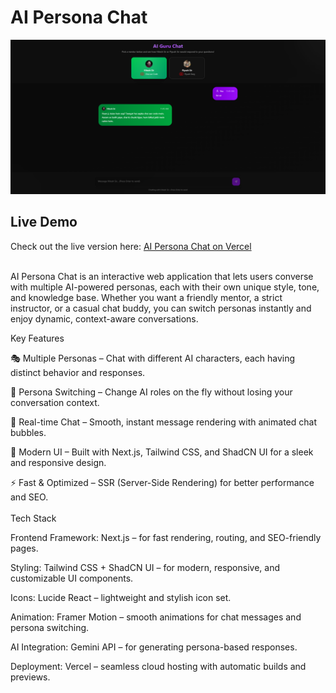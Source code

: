 # AI Persona Chat
![Logo](public/aichat.png)
<br/>
## Live Demo
Check out the live version here: [AI Persona Chat on Vercel](https://ai-persona-chat-leoe.vercel.app/)

<br/>
AI Persona Chat is an interactive web application that lets users converse with multiple AI-powered personas, each with their own unique style, tone, and knowledge base.
Whether you want a friendly mentor, a strict instructor, or a casual chat buddy, you can switch personas instantly and enjoy dynamic, context-aware conversations.

Key Features

🎭 Multiple Personas – Chat with different AI characters, each having distinct behavior and responses.

🔄 Persona Switching – Change AI roles on the fly without losing your conversation context.

💬 Real-time Chat – Smooth, instant message rendering with animated chat bubbles.

🎨 Modern UI – Built with Next.js, Tailwind CSS, and ShadCN UI for a sleek and responsive design.

⚡ Fast & Optimized – SSR (Server-Side Rendering) for better performance and SEO.
<br/>
<br/>
Tech Stack

Frontend Framework: Next.js – for fast rendering, routing, and SEO-friendly pages.

Styling: Tailwind CSS + ShadCN UI – for modern, responsive, and customizable UI components.

Icons: Lucide React – lightweight and stylish icon set.

Animation: Framer Motion – smooth animations for chat messages and persona switching.

AI Integration: Gemini API – for generating persona-based responses.

Deployment: Vercel – seamless cloud hosting with automatic builds and previews.
